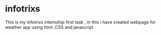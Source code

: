 # infotrixs
This is my infotrixs internship first task , in this i have created webpage for weather app using html ,CSS and javascript
